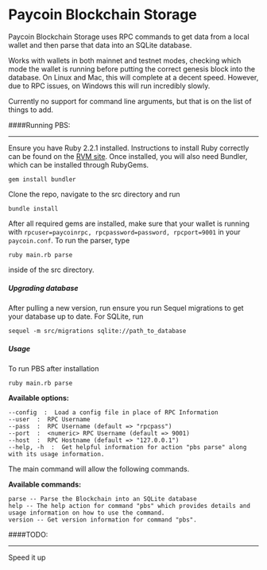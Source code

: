 # Paycoin Blockchain Storage

Paycoin Blockchain Storage uses RPC commands to get data from a local wallet and then parse that data into an SQLite database.

Works with wallets in both mainnet and testnet modes, checking which mode the wallet is running before putting the correct genesis block into the database. On Linux and Mac, this will complete at a decent speed. However, due to RPC issues, on Windows this will run incredibly slowly.

Currently no support for command line arguments, but that is on the list of things to add.

####Running PBS:
***
Ensure you have Ruby 2.2.1 installed. Instructions to install Ruby correctly can be found on the [RVM site](http://rvm.io/). Once installed, you will also need Bundler, which can be installed through RubyGems.

`gem install bundler`

Clone the repo, navigate to the src directory and run

`bundle install`

After all required gems are installed, make sure that your wallet is running with `rpcuser=paycoinrpc, rpcpassword=password, rpcport=9001` in your `paycoin.conf`. To run the parser, type

`ruby main.rb parse`

inside of the src directory.

##### Upgrading database

After pulling a new version, run ensure you run Sequel migrations to get your database up to date. For SQLite, run

`sequel -m src/migrations sqlite://path_to_database`

##### Usage

To run PBS after installation

`ruby main.rb parse`

**Available options:**

    --config  :  Load a config file in place of RPC Information
    --user  :  RPC Username
    --pass  :  RPC Username (default => "rpcpass")
    --port  :  <numeric> RPC Username (default => 9001)
    --host  :  RPC Hostname (default => "127.0.0.1")
    --help, -h  :  Get helpful information for action "pbs parse" along with its usage information.

The main command will allow the following commands.

**Available commands:**

    parse -- Parse the Blockchain into an SQLite database
    help -- The help action for command "pbs" which provides details and usage information on how to use the command.
    version -- Get version information for command "pbs".

####TODO:
***
Speed it up